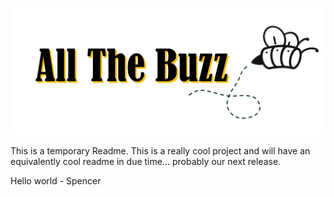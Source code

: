 ![header](https://github.com/RS-Blayten-Jones/Team-White/blob/main/static/header.png)

This is a temporary Readme. This is a really cool project and will have an equivalently cool readme in due time... probably our next release.

Hello world - Spencer

